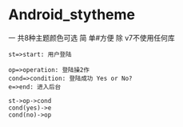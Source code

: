 # Android_stytheme
一 共8种主题颜色可选
简 单#方便
除 v7不使用任何库
```flow
st=>start: 用户登陆

op=>operation: 登陆操2作
cond=>condition: 登陆成功 Yes or No?
e=>end: 进入后台

st->op->cond
cond(yes)->e
cond(no)->op
```
